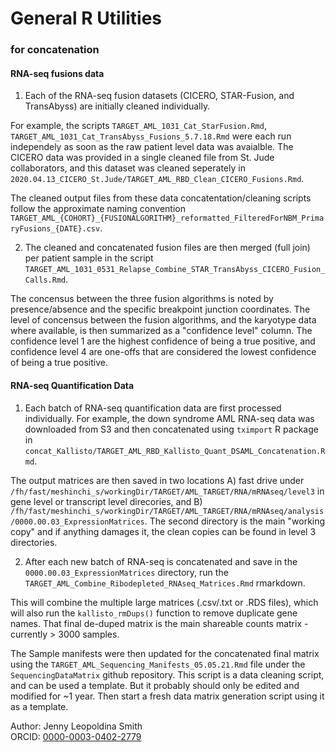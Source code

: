 # General R Utilities 
### for concatenation


#### RNA-seq fusions data

1) Each of the RNA-seq fusion datasets (CICERO, STAR-Fusion, and TransAbyss) are initially cleaned individually. 

For example, the scripts `TARGET_AML_1031_Cat_StarFusion.Rmd`, `TARGET_AML_1031_Cat_TransAbyss_Fusions_5.7.18.Rmd` were each run independely as soon as the raw patient level data was avaialble. The CICERO data was provided in a single cleaned file from St. Jude collaborators, and this dataset was cleaned seperately in `2020.04.13_CICERO_St.Jude/TARGET_AML_RBD_Clean_CICERO_Fusions.Rmd`.

The cleaned output files from these data concatentation/cleaning scripts follow the approximate naming convention `TARGET_AML_{COHORT}_{FUSIONALGORITHM}_reformatted_FilteredForNBM_PrimaryFusions_{DATE}.csv`. 

2) The cleaned and concatenated fusion files are then merged (full join) per patient sample in the script `TARGET_AML_1031_0531_Relapse_Combine_STAR_TransAbyss_CICERO_Fusion_Calls.Rmd`. 

The concensus between the three fusion algorithms is noted by presence/absence and the specific breakpoint junction coordinates. The level of concensus between the fusion algorithms, and the karyotype data where available, is then summarized as a "confidence level" column. The confidence level 1 are the highest confidence of being a true positive, and confidence level 4 are one-offs that are considered the lowest confidence of being a true positive. 

#### RNA-seq Quantification Data 

1) Each batch of RNA-seq quantification data are first processed individually. For example, the down syndrome AML RNA-seq data was downloaded from S3 and then concatenated using `tximport` R package in `concat_Kallisto/TARGET_AML_RBD_Kallisto_Quant_DSAML_Concatenation.Rmd`. 

The output matrices are then saved in two locations A) fast drive under `/fh/fast/meshinchi_s/workingDir/TARGET/AML_TARGET/RNA/mRNAseq/level3` in gene level or transcript level direcories, and B) `/fh/fast/meshinchi_s/workingDir/TARGET/AML_TARGET/RNA/mRNAseq/analysis/0000.00.03_ExpressionMatrices`. The second directory is the main "working copy" and if anything damages it, the clean copies can be found in level 3 directories. 

2) After each new batch of RNA-seq is concatenated and save in the `0000.00.03_ExpressionMatrices` directory, run the `TARGET_AML_Combine_Ribodepleted_RNAseq_Matrices.Rmd` rmarkdown. 

This will combine the multiple large matrices (.csv/.txt or .RDS files), which will also run the `kallisto_rmDups()` function to remove duplicate gene names. That final de-duped matrix is the main shareable counts matrix - currently > 3000 samples. 

The Sample manifests were then updated for the concatenated final matrix using the `TARGET_AML_Sequencing_Manifests_05.05.21.Rmd` file under the `SequencingDataMatrix` github repository. This script is a data cleaning script, and can be used a template. But it probably should only be edited and modified for ~1 year. Then start a fresh data matrix generation script using it as a template. 



Author: Jenny Leopoldina Smith<br>
ORCID: [0000-0003-0402-2779](https://orcid.org/0000-0003-0402-2779)
<br>
